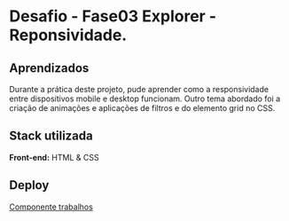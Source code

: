 
# Desafio - Fase03 Explorer - Reponsividade.


## Aprendizados

Durante a prática deste projeto, pude aprender como a responsividade entre dispositivos mobile e desktop funcionam. Outro tema abordado foi a criação de animações e aplicações de filtros e do elemento grid no CSS.
## Stack utilizada

**Front-end:** HTML & CSS



## Deploy

 <a href="https://componentetrabalhosstage03.netlify.app/" target="_blank">Componente trabalhos</a>



